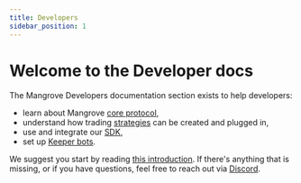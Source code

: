 ```yaml
---
title: Developers
sidebar_position: 1
---
```


# Welcome to the Developer docs

The Mangrove Developers documentation section exists to help developers:

* learn about Mangrove [core protocol](./contracts/README.md),
* understand how trading [strategies](./strat-lib/README.md) can be created and plugged in,
* use and integrate our [SDK](./SDK/README.md),
* set up [Keeper bots](./keeper-bots/README.md).


We suggest you start by reading [this introduction](./contracts/README.md).
If there's anything that is missing, or if you have questions, feel free to reach out via [Discord](https://discord.gg/rk9Qthz5YE).
